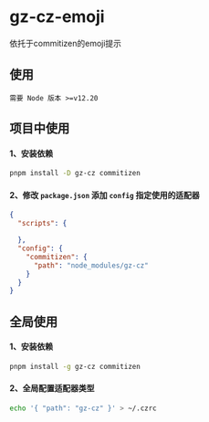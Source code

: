 # gz-cz-emoji

依托于commitizen的emoji提示


## 使用
`需要 Node 版本 >=v12.20`

## 项目中使用

#### 1、安装依赖
```sh
pnpm install -D gz-cz commitizen
```

#### 2、修改 `package.json` 添加 `config` 指定使用的适配器
```json
{
  "scripts": {

  },
  "config": {
    "commitizen": {
      "path": "node_modules/gz-cz"
    }
  }
}
```

## 全局使用

#### 1、安装依赖
```sh
pnpm install -g gz-cz commitizen
```

#### 2、全局配置适配器类型
```sh
echo '{ "path": "gz-cz" }' > ~/.czrc
```